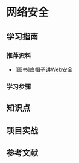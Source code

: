 # 网络安全

## 学习指南

### 推荐资料

* [图书][白帽子讲Web安全](http://product.dangdang.com/23506094.html)

### 学习步骤

## 知识点

## 项目实战

## 参考文献
